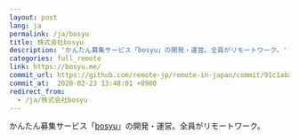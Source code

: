 ```yaml
---
layout: post
lang: ja
permalink: /ja/bosyu
title: 株式会社bosyu
description: 'かんたん募集サービス「bosyu」の開発・運営。全員がリモートワーク。'
categories: full_remote
link: https://bosyu.me/
commit_url: https://github.com/remote-jp/remote-in-japan/commit/91c1aba80ebd155c65bf6938d83da3faf9b4f510
commit_at:  2020-02-23 13:48:01 +0900
redirect_from:
  - /ja/株式会社bosyu
---
```


<p>かんたん募集サービス「<a href="https://bosyu.me/">bosyu</a>」の開発・運営。全員がリモートワーク。</p>
